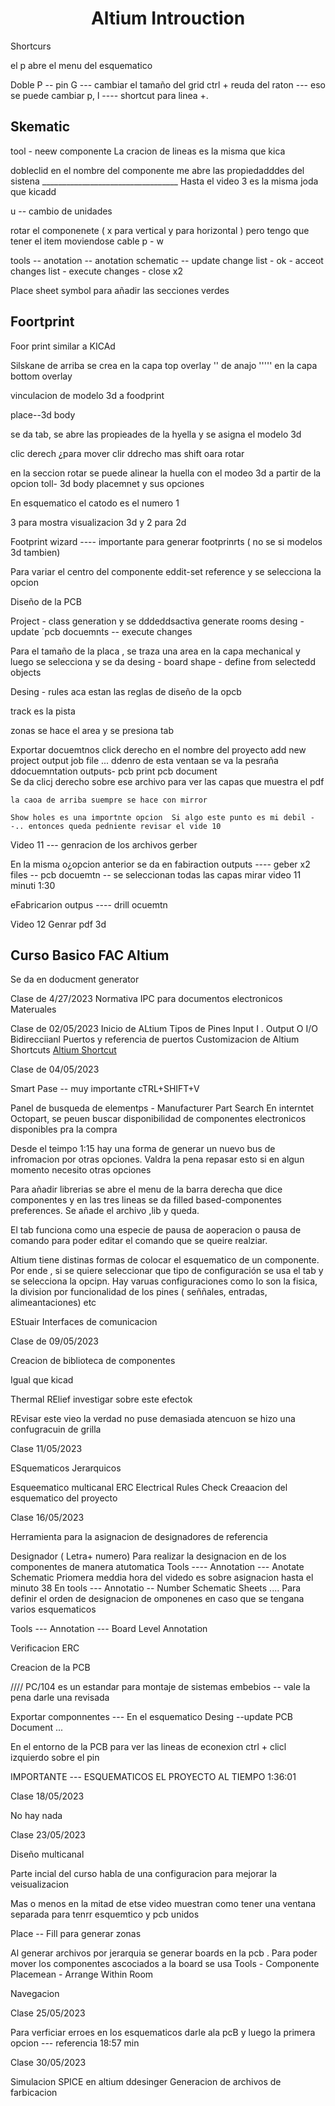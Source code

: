 
<div align="center">
<h1> Altium Introuction</h1> 
<p>

</p>

</div>


Shortcurs

el p abre el menu del esquematico 

Doble P -- pin 
G --- cambiar el tamaño del grid 
ctrl + reuda del raton --- eso se puede cambiar
p, l ---- shortcut para linea +.



<h2>Skematic </h2>
tool - neew componente 
La cracion de lineas es la misma que kica


dobleclid en el nombre del componente me abre las propiedadddes del sistena 
__________________________________ Hasta el video 3 es la misma joda que kicadd

u -- cambio de unidades

rotar el componenete ( x para vertical y para horizontal ) pero tengo que tener el item moviendose
cable p - w


tools -- anotation -- anotation schematic --  update change list - ok - acceot changes list  - execute changes - close x2

Place sheet symbol para añadir las secciones verdes 

<h2>Foortprint</h2>

Foor print similar a KICAd


Silskane  de arriba se crea en la capa top overlay 
''  de anajo  ''''' en la capa bottom overlay

vinculacion de modelo 3d a foodprint 

place--3d body 

se da tab, se abre las propieades de la hyella y se asigna el modelo 3d


clic derech ¿para mover
clir ddrecho mas shift oara rotar 

en la seccion rotar se puede alinear la huella con el modeo 3d a partir de la opcion toll- 3d body placemnet y sus opciones 

En esquematico el catodo es el numero 1 


  3 para mostra visualizacion 3d y 2 para 2d 


  Footprint wizard ---- importante para generar footprinrts ( no se si modelos 3d tambien)

  Para variar el centro del componente eddit-set reference y se selecciona la opcion 



  Diseño de la PCB

  Project - class generation y se dddeddsactiva  generate rooms
  desing - update ´pcb docuemnts -- execute changes

  Para el tamaño de la placa , se traza una area  en la capa mechanical y luego se selecciona y se da desing - board shape   - define from selectedd objects



  Desing - rules  aca estan las reglas de diseño de la opcb 



  track es la pista 

  zonas se hace el area y se presiona tab 


  Exportar docuemtnos 
    click derecho en el nombre del proyecto add new project output job file    ...  ddenro de esta ventaan se va  la pesraña ddocuemntation outputs- pcb print  pcb document   
    Se da clicj derecho sobre ese archivo para ver las capas que muestra el pdf 


    la caoa de arriba suempre se hace con mirror 

    Show holes es una importnte opcion  Si algo este punto es mi debil --.. entonces queda pedniente revisar el vide 10


Video 11 --- genracion de los archivos gerber 

En la misma o¿opcion anterior se da en fabiraction outputs  ---- geber x2 files -- pcb docuemtn -- se seleccionan todas las capas 
mirar video 11 minuti 1:30

eFabricarion outpus ---- drill ocuemtn



Video 12 Genrar pdf 3d



<h2>Curso Basico FAC Altium </h2>




Se da en doducment generator 

Clase de 4/27/2023
Normativa IPC para documentos electronicos
Materuales 

Clase de 02/05/2023 
Inicio de ALtium 
Tipos de Pines Input I . Output O I/O Bidirecciianl
Puertos y referencia de puertos 
Customizacion de Altium
Shortcuts 
[Altium Shortcut ](https://www.altium.com/documentation/altium-designer/shortcut-keys)



Clase de 04/05/2023

Smart Pase -- muy importante
cTRL+SHIFT+V

Panel de busqueda de elementps - Manufacturer Part Search
En interntet Octopart, se peuen buscar disponibilidad de componentes electronicos disponibles pra la compra 


Desde el teimpo 1:15 hay una forma de generar un nuevo bus de infromacion por otras opciones. Valdra la pena repasar esto si en algun momento necesito otras opciones 

Para añadir librerias se abre el menu de la barra derecha que dice componentes y en las tres lineas se da filled based-componentes preferences. Se añade el archivo ,lib y queda.

El tab funciona como una especie de pausa de aoperacion o pausa de comando para poder editar el comando que se queire realziar.


Altium tiene distinas formas de colocar el esquematico de un componente. Por ende , si se quiere seleccionar que tipo de configuración se usa el tab y se selecciona la opcipn.
Hay varuas configuraciones como lo son la fisica, la division por funcionalidad de los pines ( seññales, entradas, alimeantaciones) etc
 

EStuair Interfaces de comunicacion 

Clase de 09/05/2023


Creacion de biblioteca de componentes

Igual que kicad


Thermal RElief  investigar sobre este efectok 

REvisar este vieo la verdad no puse demasiada atencuon se hizo una confugracuin de grilla



Clase 11/05/2023

ESquematicos Jerarquicos 

Esqueematico multicanal 
ERC  Electrical Rules Check 
Creaacion del esquematico del proyecto 


Clase 16/05/2023


Herramienta  para la asignacion de designadores  de referencia 


Designador ( Letra+ numero)
Para realizar la designacion en de los componentes de manera atutomatica   Tools  ---- Annotation --- Anotate Schematic 
Priomera meddia hora del videdo es sobre asignacion hasta el minuto 38
En tools --- Annotatio -- Number Schematic Sheets .... Para definir el orden de designacion de omponenes en caso que se tengana varios esquematicos 


Tools --- Annotation --- Board Level Annotation 

Verificacion ERC



Creacion de la PCB 



//// PC/104 es un estandar para montaje de sistemas embebios -- vale la pena darle una revisada

Exportar componnentes --- En el esquematico Desing --update PCB Document ...


En el entorno de la PCB para ver las lineas de econexion ctrl + clicl izquierdo sobre el pin 


IMPORTANTE ---  ESQUEMATICOS EL PROYECTO AL TIEMPO 1:36:01 



Clase 18/05/2023 


No hay nada 


Clase 23/05/2023


Diseño multicanal 

Parte incial del curso habla de una configuracion para mejorar la veisualizacion 

Mas o menos en la mitad de etse video muestran como tener una ventana separada para tenrr esquemtico y pcb unidos 


Place -- Fill para generar zonas 


Al generar archivos por jerarquia se generar boards en la pcb . Para poder mover los componentes ascociados  a la board se usa Tools - Componente Placemean - Arrange Within Room 

Navegacion 
 


Clase 25/05/2023


Para verficiar erroes en los esquematicos darle ala pcB y luego la primera opcion --- referencia 18:57 min


Clase   30/05/2023

Simulacion SPICE en altium ddesinger
Generacion de archivos de farbicacion 
